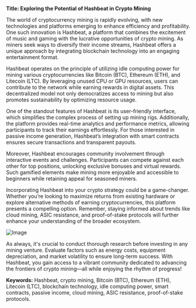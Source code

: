**Title: Exploring the Potential of Hashbeat in Crypto Mining**

The world of cryptocurrency mining is rapidly evolving, with new technologies and platforms emerging to enhance efficiency and profitability. One such innovation is Hashbeat, a platform that combines the excitement of music and gaming with the lucrative opportunities of crypto mining. As miners seek ways to diversify their income streams, Hashbeat offers a unique approach by integrating blockchain technology into an engaging entertainment format.

Hashbeat operates on the principle of utilizing idle computing power for mining various cryptocurrencies like Bitcoin (BTC), Ethereum (ETH), and Litecoin (LTC). By leveraging unused CPU or GPU resources, users can contribute to the network while earning rewards in digital assets. This decentralized model not only democratizes access to mining but also promotes sustainability by optimizing resource usage.

One of the standout features of Hashbeat is its user-friendly interface, which simplifies the complex process of setting up mining rigs. Additionally, the platform provides real-time analytics and performance metrics, allowing participants to track their earnings effortlessly. For those interested in passive income generation, Hashbeat’s integration with smart contracts ensures secure transactions and transparent payouts.

Moreover, Hashbeat encourages community involvement through interactive events and challenges. Participants can compete against each other for top positions, unlocking exclusive bonuses and virtual rewards. Such gamified elements make mining more enjoyable and accessible to beginners while retaining appeal for seasoned miners.

Incorporating Hashbeat into your crypto strategy could be a game-changer. Whether you’re looking to maximize returns from existing hardware or explore alternative methods of earning cryptocurrencies, this platform presents a compelling option. Remember, staying informed about trends like cloud mining, ASIC resistance, and proof-of-stake protocols will further enhance your understanding of the broader ecosystem.

![Image](https://github.com/user-attachments/assets/b6e7b7a2-655e-4d44-8baa-20c566a3cb65)

As always, it's crucial to conduct thorough research before investing in any mining venture. Evaluate factors such as energy costs, equipment depreciation, and market volatility to ensure long-term success. With Hashbeat, you gain access to a vibrant community dedicated to advancing the frontiers of crypto mining—all while enjoying the rhythm of progress! 

**Keywords:** Hashbeat, crypto mining, Bitcoin (BTC), Ethereum (ETH), Litecoin (LTC), blockchain technology, idle computing power, smart contracts, passive income, cloud mining, ASIC resistance, proof-of-stake protocols.